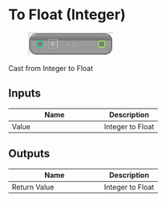 # To Float (Integer)

<div align="left" data-full-width="false"><figure><img src="../../../../api/Math/Conversions/To_Float_(Integer).png" alt=""><figcaption></figcaption></figure></div>

Cast from Integer to Float

## Inputs

<table><thead><tr><th width="170">Name</th><th>Description</th></tr></thead><tbody><tr><td>Value</td><td>Integer to Float</td></tr></tbody></table>

## Outputs

<table><thead><tr><th width="170">Name</th><th>Description</th></tr></thead><tbody><tr><td>Return Value</td><td>Integer to Float</td></tr></tbody></table>

